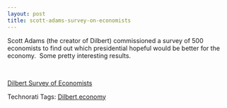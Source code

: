 ```yaml
---
layout: post
title: scott-adams-survey-on-economists
---
```

Scott Adams (the creator of Dilbert) commissioned a survey of 500
economists to find out which presidential hopeful would be better for
the economy.  Some pretty interesting results.

 

[Dilbert Survey of
Economists](http://dilbert.com/blog/entry/dilbert_survey_of_economists/ "Dilbert Survey of Economists")

Technorati Tags:
[Dilbert](http://technorati.com/tags/Dilbert),[economy](http://technorati.com/tags/economy)
